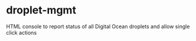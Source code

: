 # droplet-mgmt
HTML console to report status of all Digital Ocean droplets and allow single click actions

